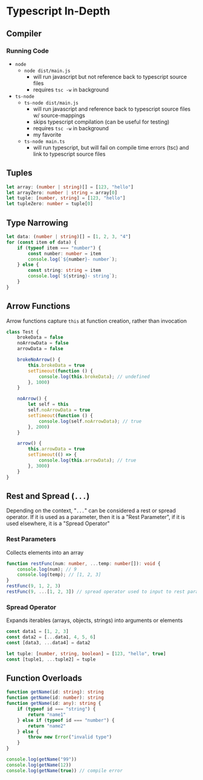 # Typescript In-Depth

## Compiler

### Running Code

* `node`
  * `node dist/main.js`
    * will run javascript but not reference back to typescript source files
    * requires `tsc -w` in background
* `ts-node`
  * `ts-node dist/main.js`
    * will run javascript and reference back to typescript source files w/ source-mappings
    * skips typescript compilation (can be useful for testing)
    * requires `tsc -w` in background
    * my favorite
  * `ts-node main.ts`
    * will run typescript, but will fail on compile time errors (tsc) and link to typescript source files

## Tuples

```ts
let array: (number | string)[] = [123, "hello"]
let arrayZero: number | string = array[0]
let tuple: [number, string] = [123, "hello"]
let tupleZero: number = tuple[0]
```

## Type Narrowing

```ts
let data: (number | string)[] = [1, 2, 3, "4"]
for (const item of data) {
    if (typeof item === "number") {
        const number: number = item
        console.log(`${number}- number`);
    } else {
        const string: string = item
        console.log(`${string}- string`);
    }
}
```

## Arrow Functions

Arrow functions capture `this` at function creation, rather than invocation

```ts
class Test {
    brokeData = false
    noArrowData = false
    arrowData = false

    brokeNoArrow() {
        this.brokeData = true
        setTimeout(function () {
            console.log(this.brokeData); // undefined
        }, 1000)
    }

    noArrow() {
        let self = this
        self.noArrowData = true
        setTimeout(function () {
            console.log(self.noArrowData); // true
        }, 2000)
    }

    arrow() {
        this.arrowData = true
        setTimeout(() => {
            console.log(this.arrowData); // true
        }, 3000)
    }
}
```

## Rest and Spread (`...`)

Depending on the context, "`...`" can be considered a rest or spread operator.  If it is used as a parameter, then it is a "Rest Parameter", if it is used elsewhere, it is a "Spread Operator"

### Rest Parameters

Collects elements into an array

```ts
function restFunc(num: number, ...temp: number[]): void {
    console.log(num); // 9
    console.log(temp); // [1, 2, 3]
}
restFunc(9, 1, 2, 3)
restFunc(9, ...[1, 2, 3]) // spread operator used to input to rest parameter
```

### Spread Operator

Expands iterables (arrays, objects, strings) into arguments or elements

```ts
const data1 = [1, 2, 3]
const data2 = [...data1, 4, 5, 6]
const [data3, ...data4] = data2

let tuple: [number, string, boolean] = [123, "hello", true]
const [tuple1, ...tuple2] = tuple
```

## Function Overloads

```ts
function getName(id: string): string
function getName(id: number): string
function getName(id: any): string {
    if (typeof id === "string") {
        return "name1"
    } else if (typeof id === "number") {
        return "name2"
    } else {
        throw new Error("invalid type")
    }
}

console.log(getName("99"))
console.log(getName(12))
console.log(getName(true)) // compile error
```
